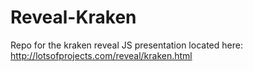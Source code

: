 Reveal-Kraken
=============

Repo for the kraken reveal JS presentation located here: http://lotsofprojects.com/reveal/kraken.html
